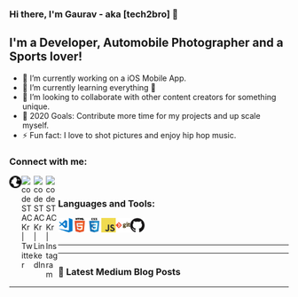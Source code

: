 ### Hi there, I'm Gaurav - aka [tech2bro] 👋

## I'm a Developer, Automobile Photographer and a Sports lover!
- 🔭 I’m currently working on a iOS Mobile App.
- 🌱 I’m currently learning everything 🤣
- 👯 I’m looking to collaborate with other content creators for something unique.
- 🥅 2020 Goals: Contribute more time for my projects and up scale myself.
- ⚡ Fun fact: I love to shot pictures and enjoy hip hop music.

### Connect with me:

[<img align="left" alt="codeSTACKr.com" width="22px" src="https://raw.githubusercontent.com/iconic/open-iconic/master/svg/globe.svg" />][website]
[<img align="left" alt="codeSTACKr | Twitter" width="22px" src="https://cdn.jsdelivr.net/npm/simple-icons@v3/icons/twitter.svg" />][twitter]
[<img align="left" alt="codeSTACKr | LinkedIn" width="22px" src="https://cdn.jsdelivr.net/npm/simple-icons@v3/icons/linkedin.svg" />][linkedin]
[<img align="left" alt="codeSTACKr | Instagram" width="22px" src="https://cdn.jsdelivr.net/npm/simple-icons@v3/icons/instagram.svg" />][instagram]

<br />

### Languages and Tools:

[<img align="left" alt="Visual Studio Code" width="26px" src="https://raw.githubusercontent.com/github/explore/80688e429a7d4ef2fca1e82350fe8e3517d3494d/topics/visual-studio-code/visual-studio-code.png" />][webdevelopmentTool]
[<img align="left" alt="HTML5" width="26px" src="https://raw.githubusercontent.com/github/explore/80688e429a7d4ef2fca1e82350fe8e3517d3494d/topics/html/html.png" />][html5development]
[<img align="left" alt="CSS3" width="26px" src="https://raw.githubusercontent.com/github/explore/80688e429a7d4ef2fca1e82350fe8e3517d3494d/topics/css/css.png" />][cssdevelopment]
[<img align="left" alt="JavaScript" width="26px" src="https://raw.githubusercontent.com/github/explore/80688e429a7d4ef2fca1e82350fe8e3517d3494d/topics/javascript/javascript.png" />][jsdevelopment]
[<img align="left" alt="Git" width="26px" src="https://raw.githubusercontent.com/github/explore/80688e429a7d4ef2fca1e82350fe8e3517d3494d/topics/git/git.png" />][gitversioncontrol]
[<img align="left" alt="GitHub" width="26px" src="https://raw.githubusercontent.com/github/explore/78df643247d429f6cc873026c0622819ad797942/topics/github/github.png" />][githubversioncontrol]


<br />
<br />

---

---

### 📕 Latest Medium Blog Posts
<!-- BLOG-POST-LIST:START -->

<!-- BLOG-POST-LIST:END -->

---



[website]: https://goldenstick.cf
[twitter]: https://twitter.com/tech2bro
[instagram]: https://instagram.com/gaurav.mahendru
[linkedin]: https://www.linkedin.com/in/mahendru-gaurav/
[webdevelopmentTool]: https://code.visualstudio.com/docs
[html5development]: https://developer.mozilla.org/en-US/docs/Web/Guide/HTML/HTML5
[cssdevelopment]: https://developer.mozilla.org/en-US/docs/Web/CSS
[jsdevelopment]: https://developer.mozilla.org/en-US/docs/Web/JavaScript
[gitversioncontrol]: https://git-scm.com/doc
[githubversioncontrol]: https://docs.github.com/en
